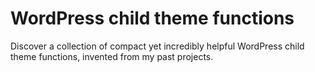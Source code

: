 # WordPress child theme functions
Discover a collection of compact yet incredibly helpful WordPress child theme functions, invented from my past projects.
